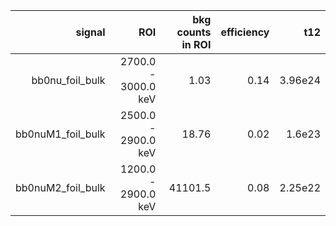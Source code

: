 | **signal**          | **ROI**             | **bkg counts in ROI** | **efficiency** | **t12** |
|--------------------:|--------------------:|----------------------:|---------------:|--------:|
| bb0nu\_foil\_bulk   | 2700.0 - 3000.0 keV | 1.03                  | 0.14           | 3.96e24 |
| bb0nuM1\_foil\_bulk | 2500.0 - 2900.0 keV | 18.76                 | 0.02           | 1.6e23  |
| bb0nuM2\_foil\_bulk | 1200.0 - 2900.0 keV | 41101.5               | 0.08           | 2.25e22 |
